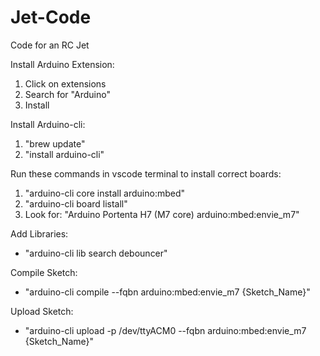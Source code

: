 # Jet-Code
Code for an RC Jet

Install Arduino Extension:
  1. Click on extensions
  2. Search for "Arduino"
  3. Install

Install Arduino-cli:
  1. "brew update"
  2. "install arduino-cli"

Run these commands in vscode terminal to install correct boards:
  1. "arduino-cli core install arduino:mbed"
  2. "arduino-cli board listall"
  3. Look for: "Arduino Portenta H7 (M7 core)       arduino:mbed:envie_m7"

Add Libraries:
  - "arduino-cli lib search debouncer"

Compile Sketch:
  - "arduino-cli compile --fqbn arduino:mbed:envie_m7 {Sketch_Name}"

Upload Sketch:
  - "arduino-cli upload -p /dev/ttyACM0 --fqbn arduino:mbed:envie_m7 {Sketch_Name}"
